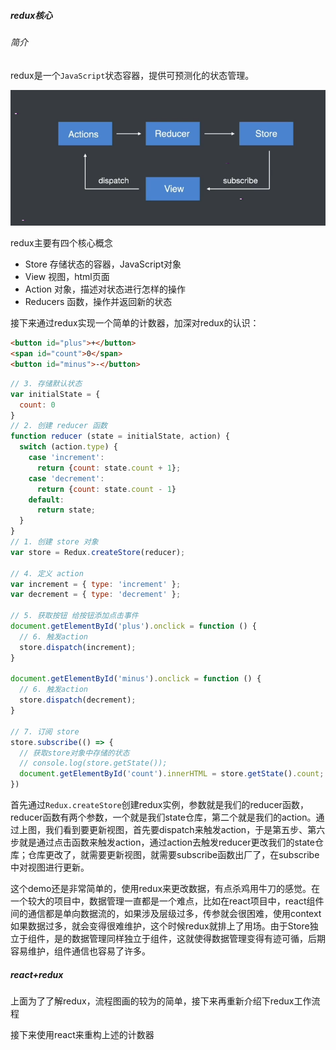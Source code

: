 ##### redux核心

###### 简介

redux是一个`JavaScript`状态容器，提供可预测化的状态管理。

![](https://raw.githubusercontent.com/jinxudong996/blog/main/images/redux.jpg)

redux主要有四个核心概念

- Store 存储状态的容器，JavaScript对象
- View  视图，html页面
- Action 对象，描述对状态进行怎样的操作
- Reducers 函数，操作并返回新的状态

接下来通过redux实现一个简单的计数器，加深对redux的认识：

```html
<button id="plus">+</button>
<span id="count">0</span>
<button id="minus">-</button>
```

```javascript
// 3. 存储默认状态
var initialState = {
  count: 0
}
// 2. 创建 reducer 函数
function reducer (state = initialState, action) {
  switch (action.type) {
    case 'increment':
      return {count: state.count + 1};
    case 'decrement':
      return {count: state.count - 1}
    default:
      return state;
  }
}
// 1. 创建 store 对象
var store = Redux.createStore(reducer);

// 4. 定义 action
var increment = { type: 'increment' };
var decrement = { type: 'decrement' };

// 5. 获取按钮 给按钮添加点击事件
document.getElementById('plus').onclick = function () {
  // 6. 触发action
  store.dispatch(increment);
}

document.getElementById('minus').onclick = function () {
  // 6. 触发action
  store.dispatch(decrement);
}

// 7. 订阅 store
store.subscribe(() => {
  // 获取store对象中存储的状态
  // console.log(store.getState());
  document.getElementById('count').innerHTML = store.getState().count;
})
```

首先通过`Redux.createStore`创建redux实例，参数就是我们的reducer函数，reducer函数有两个参数，一个就是我们state仓库，第二个就是我们的action。通过上图，我们看到要更新视图，首先要dispatch来触发action，于是第五步、第六步就是通过点击函数来触发action，通过action去触发reducer更改我们的state仓库；仓库更改了，就需要更新视图，就需要subscribe函数出厂了，在subscribe中对视图进行更新。

这个demo还是非常简单的，使用redux来更改数据，有点杀鸡用牛刀的感觉。在一个较大的项目中，数据管理一直都是一个难点，比如在react项目中，react组件间的通信都是单向数据流的，如果涉及层级过多，传参就会很困难，使用context如果数据过多，就会变得很难维护，这个时候redux就排上了用场。由于Store独立于组件，是的数据管理同样独立于组件，这就使得数据管理变得有迹可循，后期容易维护，组件通信也容易了许多。



##### react+redux

上面为了了解redux，流程图画的较为的简单，接下来再重新介绍下redux工作流程



接下来使用react来重构上述的计数器






















